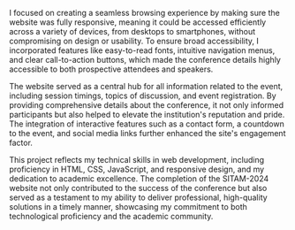 I focused on creating a seamless browsing experience by making sure the website was fully responsive, meaning it could be accessed efficiently across a variety of devices, from desktops to smartphones, without compromising on design or usability. To ensure broad accessibility, I incorporated features like easy-to-read fonts, intuitive navigation menus, and clear call-to-action buttons, which made the conference details highly accessible to both prospective attendees and speakers.

The website served as a central hub for all information related to the event, including session timings, topics of discussion, and event registration. By providing comprehensive details about the conference, it not only informed participants but also helped to elevate the institution's reputation and pride. The integration of interactive features such as a contact form, a countdown to the event, and social media links further enhanced the site's engagement factor.

This project reflects my technical skills in web development, including proficiency in HTML, CSS, JavaScript, and responsive design, and my dedication to academic excellence. The completion of the SITAM-2024 website not only contributed to the success of the conference but also served as a testament to my ability to deliver professional, high-quality solutions in a timely manner, showcasing my commitment to both technological proficiency and the academic community.
